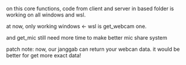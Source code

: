 on this core functions, code from client and server in based folder is working on all windows and wsl.

at now, only working windows <- wsl is get_webcam one.

and get_mic still need more time to make better mic share system




patch note:
now, our janggab can return your webcan data.
it would be better for get more exact data!